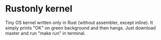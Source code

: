 # Rustonly kernel

Tiny OS kernel written only in Rust (without assembler, except inline). It simply prints "OK" on green background and then hangs. Just download master and run "make run" in terminal.
